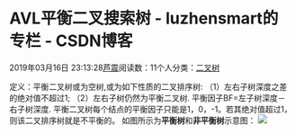 
# AVL平衡二叉搜索树 - luzhensmart的专栏 - CSDN博客


2019年03月16日 23:13:28[芦震](https://me.csdn.net/luzhensmart)阅读数：11个人分类：[二叉树](https://blog.csdn.net/luzhensmart/article/category/8565673)


定义：平衡二叉树或为空树,或为如下性质的二叉排序树:
（1）左右子树深度之差的绝对值不超过1;
（2）左右子树仍然为平衡二叉树.
平衡因子BF=左子树深度－右子树深度.
平衡二叉树每个结点的平衡因子只能是1，0，-1。若其绝对值超过1，则该二叉排序树就是不平衡的。
如图所示为**平衡树**和**非平衡树**示意图：
![](https://img-blog.csdn.net/20140916121239199?watermark/2/text/aHR0cDovL2Jsb2cuY3Nkbi5uZXQvU3VwX0hlYXZlbg==/font/5a6L5L2T/fontsize/400/fill/I0JBQkFCMA==/dissolve/70/gravity/SouthEast)



